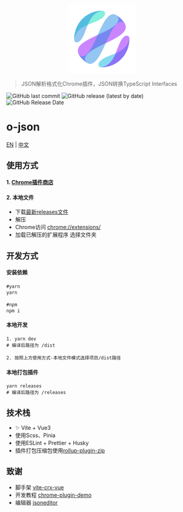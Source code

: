 <p align="center">
  <a href="https://github.com/bojun1995/o-json-crx" target="_blank">
    <img width="180" src="https://github.com/bojun1995/o-json-crx/blob/master/backup/LOGO PNG/o-tools%20%E7%99%BD%E5%BA%95.png" alt="logo">
  </a>
</p>

> JSON解析格式化Chrome插件，JSON转换TypeScript Interfaces

![GitHub last commit](https://img.shields.io/github/last-commit/bojun1995/o-json-crx?style=for-the-badge)
![GitHub release (latest by date)](https://img.shields.io/github/v/release/bojun1995/o-json-crx?style=for-the-badge)
![GitHub Release Date](https://img.shields.io/github/release-date/bojun1995/o-json-crx?style=for-the-badge)

# o-json

[EN](https://github.com/bojun1995/o-json-crx/blob/master/README.md) | [中文](https://github.com/bojun1995/o-json-crx/blob/master/README-CN.md)

## 使用方式

#### 1. [Chrome插件商店](https://chrome.google.com/webstore/detail/o-json/pjgmamaikjfkchcapppciiabhcgihaha)

#### 2. 本地文件

- 下载[最新releases文件](https://github.com/bojun1995/o-json-crx/releases)
- 解压
- Chrome访问 [chrome://extensions/](chrome://extensions/)
- 加载已解压的扩展程序 选择文件夹


## 开发方式
#### 安装依赖
```
#yarn
yarn

#npm
npm i
```
#### 本地开发
```
1. yarn dev
# 编译后路径为 /dist

2. 按照上方使用方式-本地文件模式选择项目/dist路径
```
#### 本地打包插件
```
yarn releases
# 编译后路径为 /releases
```

## 技术栈
- ✨ Vite + Vue3
- 使用Scss、Pinia
- 使用ESLint + Prettier + Husky
- 插件打包压缩包使用[rollup-plugin-zip](https://www.npmjs.com/package/rollup-plugin-zip)

## 致谢
- 脚手架 [vite-crx-vue](https://github.com/keyding/vite-crx-vue)
- 开发教程 [chrome-plugin-demo](https://github.com/sxei/chrome-plugin-demo)
- 编辑器 [jsoneditor](https://github.com/josdejong/jsoneditor)
